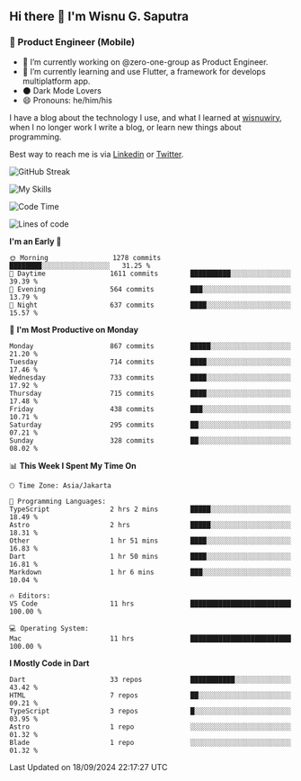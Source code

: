 ## Hi there 👋 I'm Wisnu G. Saputra

### :mobile_phone_off: Product Engineer (Mobile)

- 🔭 I’m currently working on @zero-one-group as Product Engineer.
- 🌱 I’m currently learning and use Flutter, a framework for develops multiplatform app.
- 🌑 Dark Mode Lovers
- 😄 Pronouns: he/him/his

I have a blog about the technology I use, and what I learned at [wisnuwiry](https://wisnuwiry.space/), when I no longer work I write a blog, or learn new things about programming.

Best way to reach me is via [Linkedin](https://www.linkedin.com/in/wisnu-saputra/) or [Twitter](https://twitter.com/wisnuwiry).

![GitHub Streak](https://streak-stats.demolab.com?user=wisnuwiry&theme=dark&hide_border=true)

![My Skills](https://skillicons.dev/icons?i=dart,flutter,kotlin,swift,go,js,css,neovim,git,linux&perline=5)

<!--START_SECTION:waka-->
![Code Time](http://img.shields.io/badge/Code%20Time-1%2C577%20hrs%2043%20mins-blue)

![Lines of code](https://img.shields.io/badge/From%20Hello%20World%20I%27ve%20Written-5.8%20million%20lines%20of%20code-blue)

**I'm an Early 🐤** 

```text
🌞 Morning                1278 commits        ████████░░░░░░░░░░░░░░░░░   31.25 % 
🌆 Daytime                1611 commits        ██████████░░░░░░░░░░░░░░░   39.39 % 
🌃 Evening                564 commits         ███░░░░░░░░░░░░░░░░░░░░░░   13.79 % 
🌙 Night                  637 commits         ████░░░░░░░░░░░░░░░░░░░░░   15.57 % 
```
📅 **I'm Most Productive on Monday** 

```text
Monday                   867 commits         █████░░░░░░░░░░░░░░░░░░░░   21.20 % 
Tuesday                  714 commits         ████░░░░░░░░░░░░░░░░░░░░░   17.46 % 
Wednesday                733 commits         ████░░░░░░░░░░░░░░░░░░░░░   17.92 % 
Thursday                 715 commits         ████░░░░░░░░░░░░░░░░░░░░░   17.48 % 
Friday                   438 commits         ███░░░░░░░░░░░░░░░░░░░░░░   10.71 % 
Saturday                 295 commits         ██░░░░░░░░░░░░░░░░░░░░░░░   07.21 % 
Sunday                   328 commits         ██░░░░░░░░░░░░░░░░░░░░░░░   08.02 % 
```


📊 **This Week I Spent My Time On** 

```text
🕑︎ Time Zone: Asia/Jakarta

💬 Programming Languages: 
TypeScript               2 hrs 2 mins        █████░░░░░░░░░░░░░░░░░░░░   18.49 % 
Astro                    2 hrs               █████░░░░░░░░░░░░░░░░░░░░   18.31 % 
Other                    1 hr 51 mins        ████░░░░░░░░░░░░░░░░░░░░░   16.83 % 
Dart                     1 hr 50 mins        ████░░░░░░░░░░░░░░░░░░░░░   16.81 % 
Markdown                 1 hr 6 mins         ███░░░░░░░░░░░░░░░░░░░░░░   10.04 % 

🔥 Editors: 
VS Code                  11 hrs              █████████████████████████   100.00 % 

💻 Operating System: 
Mac                      11 hrs              █████████████████████████   100.00 % 
```

**I Mostly Code in Dart** 

```text
Dart                     33 repos            ███████████░░░░░░░░░░░░░░   43.42 % 
HTML                     7 repos             ██░░░░░░░░░░░░░░░░░░░░░░░   09.21 % 
TypeScript               3 repos             █░░░░░░░░░░░░░░░░░░░░░░░░   03.95 % 
Astro                    1 repo              ░░░░░░░░░░░░░░░░░░░░░░░░░   01.32 % 
Blade                    1 repo              ░░░░░░░░░░░░░░░░░░░░░░░░░   01.32 % 
```




 Last Updated on 18/09/2024 22:17:27 UTC
<!--END_SECTION:waka-->
